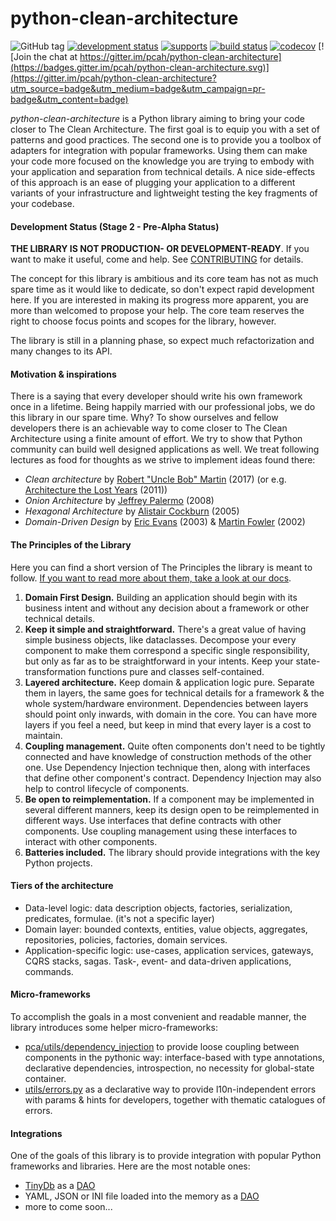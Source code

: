 # python-clean-architecture
![GitHub tag](https://img.shields.io/github/tag-date/pcah/python-clean-architecture.svg?style=popout)
[![development status](https://img.shields.io/badge/development%20status-pre--alpha-orange.svg)](https://pypi.org/project/python-clean-architecture/)
[![supports](https://img.shields.io/pypi/pyversions/python-clean-architecture)](https://github.com/pcah/python-clean-architecture/blob/master/tox.ini)
[![build status](https://img.shields.io/github/workflow/status/pcah/python-clean-architecture/Code%20Quality)](https://github.com/pcah/python-clean-architecture/actions)
[![codecov](https://codecov.io/gh/pcah/python-clean-architecture/branch/master/graph/badge.svg)](https://codecov.io/gh/pcah/python-clean-architecture) [![Join the chat at https://gitter.im/pcah/python-clean-architecture](https://badges.gitter.im/pcah/python-clean-architecture.svg)](https://gitter.im/pcah/python-clean-architecture?utm_source=badge&utm_medium=badge&utm_campaign=pr-badge&utm_content=badge)

*python-clean-architecture* is a Python library aiming to bring your code closer to The Clean Architecture. The first goal is to equip you with a set of patterns and good practices. The second one is to provide you a toolbox of adapters for integration with popular frameworks. Using them can make your code more focused on the knowledge you are trying to embody with your application and separation from technical details. A nice side-effects of this approach is an ease of plugging your application to a different variants of your infrastructure and lightweight testing the key fragments of your codebase.

#### Development Status  (Stage 2 - Pre-Alpha Status)

**THE LIBRARY IS NOT PRODUCTION- OR DEVELOPMENT-READY**. If you want to make it useful, come and help. See [CONTRIBUTING](CONTRIBUTING.md) for details.

The concept for this library is ambitious and its core team has not as much spare time as it would like to dedicate, so don't expect rapid development here. If you are interested in making its progress more apparent, you are more than welcomed to propose your help. The core team reserves the right to choose focus points and scopes for the library, however.

The library is still in a planning phase, so expect much refactorization and many changes to its API.

#### Motivation & inspirations

There is a saying that every developer should write his own framework once in a lifetime. Being happily married with our professional jobs, we do this library in our spare time. Why? To show ourselves and fellow developers there is an achievable way to come closer to The Clean Architecture using a finite amount of effort. We try to show that Python community can build well designed applications as well. We treat following lectures as food for thoughts as we strive to implement ideas found there:

- _Clean architecture_ by [Robert "Uncle Bob" Martin](https://www.oreilly.com/library/view/clean-architecture-a/9780134494272/) (2017) (or e.g. [Architecture the Lost Years](http://www.youtube.com/watch?v=WpkDN78P884) (2011))
- _Onion Architecture_ by [Jeffrey Palermo](http://jeffreypalermo.com/blog/the-onion-architecture-part-1/) (2008)
- _Hexagonal Architecture_ by [Alistair Cockburn](http://alistair.cockburn.us/Hexagonal+architecture) (2005)
- _Domain-Driven Design_ by [Eric Evans](http://dddcommunity.org/book/evans_2003/) (2003) & [Martin Fowler](https://martinfowler.com/tags/domain%20driven%20design.html) (2002)


#### The Principles of the Library

Here you can find a short version of The Principles the library is meant to follow. [If you want to read more about them, take a look at our docs](docs/PRINCIPLES.md).

1. **Domain First Design.** Building an application should begin with its business intent and without any decision about a framework or other technical details.
2. **Keep it simple and straightforward.** There's a great value of having simple business objects, like dataclasses. Decompose your every component to make them correspond a specific single responsibility, but only as far as to be straightforward in your intents. Keep your state-transformation functions pure and classes self-contained.
3. **Layered architecture.** Keep domain & application logic pure. Separate them in layers, the same goes for technical details for a framework & the whole system/hardware environment. Dependencies between layers should point only inwards, with domain in the core. You can have more layers if you feel a need, but keep in mind that every layer is a cost to maintain.
4. **Coupling management.** Quite often components don't need to be tightly connected and have knowledge of construction methods of the other one. Use Dependency Injection technique then, along with interfaces that define other component's contract. Dependency Injection may also help to control lifecycle of components.
5. **Be open to reimplementation.** If a component may be implemented in several different manners, keep its design open to be reimplemented in different ways. Use interfaces that define contracts with other components. Use coupling management using these interfaces to interact with other components.
6. **Batteries included.** The library should provide integrations with the key Python projects.

#### Tiers of the architecture

* Data-level logic: data description objects, factories, serialization, predicates, formulae. (it's not a specific layer)
* Domain layer: bounded contexts, entities, value objects, aggregates, repositories, policies, factories, domain services.
* Application-specific logic: use-cases, application services, gateways, CQRS stacks, sagas. Task-, event- and data-driven applications, commands.

#### Micro-frameworks

To accomplish the goals in a most convenient and readable manner, the library introduces some helper micro-frameworks:

  * [pca/utils/dependency_injection](pca/utils/dependency_injection) to provide loose coupling between components in the pythonic way: interface-based with type annotations, declarative dependencies, introspection, no necessity for global-state container.
  * [utils/errors.py](pca/utils/errors.py) as a declarative way to provide l10n-independent errors with params & hints for developers, together with thematic catalogues of errors.

#### Integrations

One of the goals of this library is to provide integration with popular Python frameworks and libraries. Here are the most notable ones:

  * [TinyDb](https://tinydb.readthedocs.io) as a [DAO](pca/integration/tinydb.py)
  * YAML, JSON or INI file loaded into the memory as a [DAO](pca/data/dao/file.py)
  * more to come soon...
